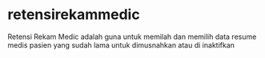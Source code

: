 # retensirekammedic
Retensi Rekam Medic adalah guna untuk memilah dan memilih data resume medis pasien yang sudah lama untuk dimusnahkan atau di inaktifkan
